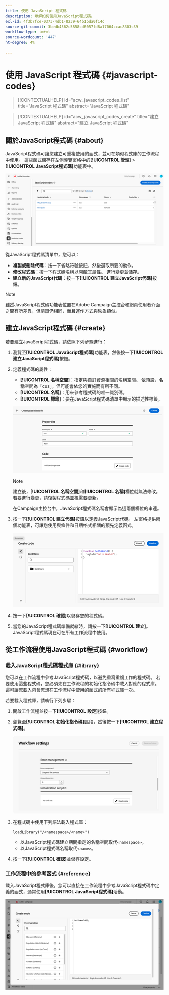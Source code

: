 ```yaml
---
title: 使用 JavaScript 程式碼
description: 瞭解如何使用JavaScript程式碼。
exl-id: 4f3b7fce-0373-4db1-8239-64b1bda0f14c
source-git-commit: 3bedb4562c5858cd6057fd8a17064ccac8303c39
workflow-type: tm+mt
source-wordcount: '447'
ht-degree: 4%

---
```


# 使用 JavaScript 程式碼 {#javascript-codes}

<!-- JavaScript codes -->

>[!CONTEXTUALHELP]
>id="acw_javascript_codes_list"
>title="JavaScript 程式碼"
>abstract="JavaScript 程式碼"

>[!CONTEXTUALHELP]
>id="acw_javascript_codes_create"
>title="建立 JavaScript 程式碼"
>abstract="建立 JavaScript 程式碼"

## 關於JavaScript程式碼 {#about}

JavaScript程式碼可讓您建立可重複使用的函式，並可在類似程式庫的工作流程中使用。 這些函式儲存在左側導覽窗格中的&#x200B;**[!UICONTROL 管理]** > **[!UICONTROL JavaScript程式碼]**&#x200B;功能表中。

![](assets/javascript-list.png)

從JavaScript程式碼清單中，您可以：

* **複製或刪除代碼**：按一下省略符號按鈕，然後選取所要的動作。
* **修改程式碼**：按一下程式碼名稱以開啟其屬性。 進行變更並儲存。
* **建立新的JavaScript代碼**：按一下&#x200B;**[!UICONTROL 建立JavaScript代碼]**&#x200B;按鈕。

>[!NOTE]
>
>雖然JavaScript程式碼功能表位置在Adobe Campaign主控台和網頁使用者介面之間有所差異，但清單仍相同，而且運作方式與映象類似。

## 建立JavaScript程式碼 {#create}

若要建立JavaScript程式碼，請依照下列步驟進行：

1. 瀏覽至&#x200B;**[!UICONTROL JavaScript程式碼]**&#x200B;功能表，然後按一下&#x200B;**[!UICONTROL 建立JavaScript程式碼]**&#x200B;按鈕。

1. 定義程式碼的屬性：

   * **[!UICONTROL 名稱空間]**：指定與自訂資源相關的名稱空間。 依預設，名稱空間為「cus」，但可能會依您的實施而有所不同。
   * **[!UICONTROL 名稱]**：用來參考程式碼的唯一識別碼。
   * **[!UICONTROL 標籤]**：要在JavaScript程式碼清單中顯示的描述性標籤。

   ![](assets/javascript-create.png)

   >[!NOTE]
   >
   >建立後，**[!UICONTROL 名稱空間]**&#x200B;和&#x200B;**[!UICONTROL 名稱]**&#x200B;欄位就無法修改。 若要進行變更，請復製程式碼並視需要更新。
   >
   >在Campaign主控台中，JavaScript程式碼名稱會顯示為這兩個欄位的串連。

1. 按一下&#x200B;**[!UICONTROL 建立代碼]**&#x200B;按鈕以定義JavaScript代碼。 左窗格提供兩個功能表，可讓您使用與條件和日期格式相關的預先定義函式。

   ![](assets/javascript-code.png)

1. 按一下&#x200B;**[!UICONTROL 確認]**&#x200B;以儲存您的程式碼。

1. 當您的JavaScript程式碼準備就緒時，請按一下&#x200B;**[!UICONTROL 建立]**。  JavaScript程式碼現在可在所有工作流程中使用。

## 從工作流程使用JavaScript程式碼 {#workflow}

### 載入JavaScript程式碼程式庫 {#library}

您可以在工作流程中參考JavaScript程式碼，以避免重寫重複工作的程式碼。 若要使用這些程式碼，您必須先在工作流程的初始化指令碼中載入對應的程式庫。 這可讓您載入包含您想在工作流程中使用的函式的所有程式庫一次。

若要載入程式庫，請執行下列步驟：

1. 開啟工作流程並按一下&#x200B;**[!UICONTROL 設定]**&#x200B;按鈕。
1. 瀏覽至&#x200B;**[!UICONTROL 初始化指令碼]**&#x200B;區段，然後按一下&#x200B;**[!UICONTROL 建立程式碼]**。

   ![](assets/javascript-initialization.png)

1. 在程式碼中使用下列語法載入程式庫：

   ```
   loadLibrary("/<namespace>/<name>")
   ```

   * 以JavaScript程式碼建立期間指定的名稱空間取代`<namespace>`。
   * 以JavaScript程式碼名稱取代`<name>`。

1. 按一下&#x200B;**[!UICONTROL 確認]**&#x200B;並儲存設定。

### 工作流程中的參考函式 {#reference}

載入JavaScript程式庫後，您可以直接在工作流程中參考JavaScript程式碼中定義的函式，通常使用&#x200B;**[!UICONTROL JavaScript程式碼]**&#x200B;活動。

![](assets/javascript-function.png)
